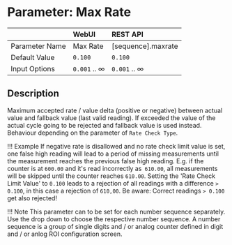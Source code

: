 # Parameter: Max Rate

|                   | WebUI               | REST API
|:---               |:---                 |:----
| Parameter Name    | Max Rate            | [sequence].maxrate
| Default Value     | `0.100`             | `0.100`
| Input Options     | `0.001` .. &infin;  | `0.001` .. &infin; 


## Description

Maximum accepted rate / value delta (positive or negative) between actual value and fallback value (last valid reading). 
If exceeded the value of the actual cycle going to be rejected and fallback value is used instead. 
Behaviour depending on the parameter of `Rate Check Type`.


!!! Example
    If negative rate is disallowed and no rate check limit value is set, one false high reading will
    lead to a period of missing measurements until the measurement reaches the previous false high
    reading. E.g. if the counter is at `600.00` and it's read incorrectly as` 610.00`, all measurements
    will be skipped until the counter reaches `610.00`. Setting the 'Rate Check Limit Value' to `0.100` leads to a
    rejection of all readings with a difference `> 0.100`, in this case a rejection of `610,00`.
    Be aware: Correct readings `> 0.100` get also rejected!


!!! Note
    This parameter can to be set for each number sequence separately. 
    Use the drop down to choose the respective number sequence. 
    A number sequence is a group of single digits and / or analog counter defined in digit and / 
    or anlog ROI configuration screen.

